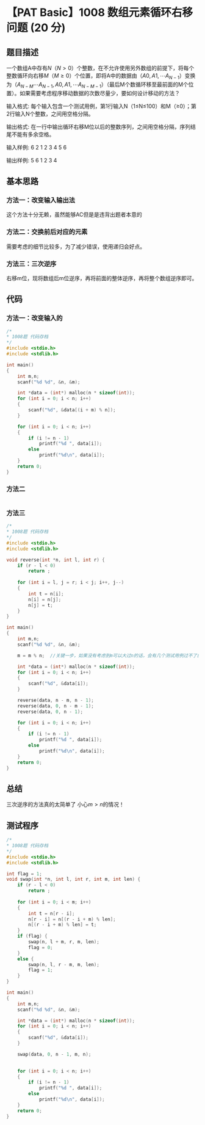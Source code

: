 # 【PAT Basic】1008 数组元素循环右移问题 (20 分)

## 题目描述

一个数组A中存有$N（N>0）$个整数，在不允许使用另外数组的前提下，将每个整数循环向右移$M（M≥0）$个位置，即将A中的数据由$（A_​0​​, A_​1,​​ ⋯A_{​N−1}​​ ）$变换为$（A_{​N−M}​​ ⋯A_{​N−1},​​ A_​0,​​ A_​1,​​ ⋯A_{​N−M−1}​​ ）$（最后M个数循环移至最前面的M个位置）。如果需要考虑程序移动数据的次数尽量少，要如何设计移动的方法？

输入格式:
每个输入包含一个测试用例，第1行输入N（1≤N≤100）和M（≥0）；第2行输入N个整数，之间用空格分隔。

输出格式:
在一行中输出循环右移M位以后的整数序列，之间用空格分隔，序列结尾不能有多余空格。

输入样例:
6 2
1 2 3 4 5 6

输出样例:
5 6 1 2 3 4

## 基本思路

### 方法一：改变输入输出法

这个方法十分无赖，虽然能够AC但是是违背出题者本意的

### 方法二：交换前后对应的元素

需要考虑的细节比较多，为了减少错误，使用递归会好点。

### 方法三：三次逆序

右移m位，现将数组后m位逆序，再将前面的整体逆序，再将整个数组逆序即可。

## 代码

### 方法一：改变输入的

```c++
/*
* 1008题 代码存档
*/
#include <stdio.h>
#include <stdlib.h>

int main()
{
    int m,n;
    scanf("%d %d", &n, &m);

    int *data = (int*) malloc(n * sizeof(int));
    for (int i = 0; i < n; i++)
    {
        scanf("%d", &data[(i + m) % n]);
    }

    for (int i = 0; i < n; i++)
    {
        if (i != n - 1)
            printf("%d ", data[i]);
        else
            printf("%d\n", data[i]);
    }
    return 0;
}
```

### 方法二

```c++

```

### 方法三

```c++
/*
* 1008题 代码存档
*/
#include <stdio.h>
#include <stdlib.h>

void reverse(int *n, int l, int r) {
    if (r - l < 0)
        return ;
    
    for (int i = l, j = r; i < j; i++, j--)
    {
        int t = n[i];
        n[i] = n[j];
        n[j] = t;
    }
}

int main()
{
    int m,n;
    scanf("%d %d", &n, &m);

    m = m % n;  //关键一步，如果没有考虑到m可以大过n的话，会有几个测试用例过不了的。

    int *data = (int*) malloc(n * sizeof(int));
    for (int i = 0; i < n; i++)
    {
        scanf("%d", &data[i]);
    }

    reverse(data, n - m, n - 1);
    reverse(data, 0, n - m - 1);
    reverse(data, 0, n - 1);

    for (int i = 0; i < n; i++)
    {
        if (i != n - 1)
            printf("%d ", data[i]);
        else
            printf("%d\n", data[i]);
    }
    return 0;
}
```

## 总结

三次逆序的方法真的太简单了
小心$m > n$的情况！

## 测试程序

```c++
/*
* 1008题 代码存档
*/
#include <stdio.h>
#include <stdlib.h>

int flag = 1;
void swap(int *n, int l, int r, int m, int len) {
    if (r - l < 0)
        return ;
    
    for (int i = 0; i < m; i++)
    {
        int t = n[r - i];
        n[r - i] = n[(r - i + m) % len];
        n[(r - i + m) % len] = t;
    }
    if (flag) {
        swap(n, l + m, r, m, len);
        flag = 0;
    }
    else {
        swap(n, l, r - m, m, len);
        flag = 1;
    }
}

int main()
{
    int m,n;
    scanf("%d %d", &n, &m);

    int *data = (int*) malloc(n * sizeof(int));
    for (int i = 0; i < n; i++)
    {
        scanf("%d", &data[i]);
    }

    swap(data, 0, n - 1, m, n);
    

    for (int i = 0; i < n; i++)
    {
        if (i != n - 1)
            printf("%d ", data[i]);
        else
            printf("%d\n", data[i]);
    }
    return 0;
}
```